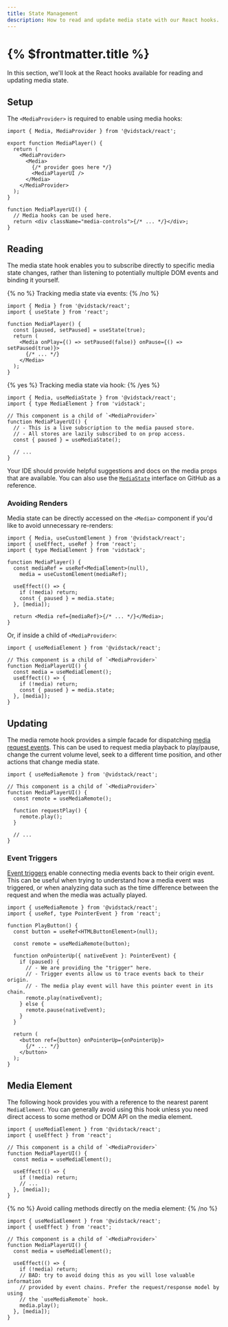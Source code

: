 ```yaml
---
title: State Management
description: How to read and update media state with our React hooks.
---
```


# {% $frontmatter.title %}

In this section, we'll look at the React hooks available for reading and updating media state.

## Setup

The `<MediaProvider>` is required to enable using media hooks:

```tsx
import { Media, MediaProvider } from '@vidstack/react';

export function MediaPlayer() {
  return (
    <MediaProvider>
      <Media>
        {/* provider goes here */}
        <MediaPlayerUI />
      </Media>
    </MediaProvider>
  );
}

function MediaPlayerUI() {
  // Media hooks can be used here.
  return <div className="media-controls">{/* ... */}</div>;
}
```

## Reading

The media state hook enables you to subscribe directly to specific media state changes, rather
than listening to potentially multiple DOM events and binding it yourself.

{% no %}
Tracking media state via events:
{% /no %}

```tsx
import { Media } from '@vidstack/react';
import { useState } from 'react';

function MediaPlayer() {
  const [paused, setPaused] = useState(true);
  return (
    <Media onPlay={() => setPaused(false)} onPause={() => setPaused(true)}>
      {/* ... */}
    </Media>
  );
}
```

{% yes %}
Tracking media state via hook:
{% /yes %}

```tsx {% highlight="8" %}
import { Media, useMediaState } from '@vidstack/react';
import { type MediaElement } from 'vidstack';

// This component is a child of `<MediaProvider>`
function MediaPlayerUI() {
  // - This is a live subscription to the media paused store.
  // - All stores are lazily subscribed to on prop access.
  const { paused } = useMediaState();

  // ...
}
```

Your IDE should provide helpful suggestions and docs on the media props that are available. You
can also use the [`MediaState`](https://github.com/vidstack/vidstack/blob/main/packages/vidstack/src/player/media/state.ts)
interface on GitHub as a reference.

### Avoiding Renders

Media state can be directly accessed on the `<Media>` component if you'd like to avoid unnecessary
re-renders:

```tsx {% highlight="11" %}
import { Media, useCustomElement } from '@vidstack/react';
import { useEffect, useRef } from 'react';
import { type MediaElement } from 'vidstack';

function MediaPlayer() {
  const mediaRef = useRef<MediaElement>(null),
    media = useCustomElement(mediaRef);

  useEffect(() => {
    if (!media) return;
    const { paused } = media.state;
  }, [media]);

  return <Media ref={mediaRef}>{/* ... */}</Media>;
}
```

Or, if inside a child of `<MediaProvider>`:

```tsx {% highlight="8" %}
import { useMediaElement } from '@vidstack/react';

// This component is a child of `<MediaProvider>`
function MediaPlayerUI() {
  const media = useMediaElement();
  useEffect(() => {
    if (!media) return;
    const { paused } = media.state;
  }, [media]);
}
```

## Updating

The media remote hook provides a simple facade for dispatching
[media request events](/docs/player/core-concepts/events#request-events). This can be used to
request media playback to play/pause, change the current volume level, seek to a different time
position, and other actions that change media state.

```tsx {% highlight="5,8" %}
import { useMediaRemote } from '@vidstack/react';

// This component is a child of `<MediaProvider>`
function MediaPlayerUI() {
  const remote = useMediaRemote();

  function requestPlay() {
    remote.play();
  }

  // ...
}
```

### Event Triggers

[Event triggers](/docs/player/core-concepts/events#event-triggers) enable connecting media events
back to their origin event. This can be useful when trying to understand how a media event was
triggered, or when analyzing data such as the time difference between the request and when the media
was actually played.

```tsx {% highlight="7,14,16" %}
import { useMediaRemote } from '@vidstack/react';
import { useRef, type PointerEvent } from 'react';

function PlayButton() {
  const button = useRef<HTMLButtonElement>(null);

  const remote = useMediaRemote(button);

  function onPointerUp({ nativeEvent }: PointerEvent) {
    if (paused) {
      // - We are providing the "trigger" here.
      // - Trigger events allow us to trace events back to their origin.
      // - The media play event will have this pointer event in its chain.
      remote.play(nativeEvent);
    } else {
      remote.pause(nativeEvent);
    }
  }

  return (
    <button ref={button} onPointerUp={onPointerUp}>
      {/* ... */}
    </button>
  );
}
```

## Media Element

The following hook provides you with a reference to the nearest parent `MediaElement`. You can
generally avoid using this hook unless you need direct access to some method or DOM API on the
media element.

```tsx
import { useMediaElement } from '@vidstack/react';
import { useEffect } from 'react';

// This component is a child of `<MediaProvider>`
function MediaPlayerUI() {
  const media = useMediaElement();

  useEffect(() => {
    if (!media) return;
    // ...
  }, [media]);
}
```

{% no %}
Avoid calling methods directly on the media element:
{% /no %}

```tsx
import { useMediaElement } from '@vidstack/react';
import { useEffect } from 'react';

// This component is a child of `<MediaProvider>`
function MediaPlayerUI() {
  const media = useMediaElement();

  useEffect(() => {
    if (!media) return;
    // BAD: try to avoid doing this as you will lose valuable information
    // provided by event chains. Prefer the request/response model by using
    // the `useMediaRemote` hook.
    media.play();
  }, [media]);
}
```
